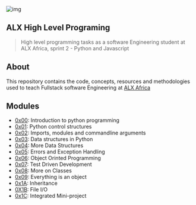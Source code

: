 ![img](https://assets.imaginablefutures.com/media/images/ALX_Logo.max-200x150.png)

## ALX High Level Programing 
> High level programming tasks as a software Engineering student at ALX Africa, sprint 2 - Python and Javascript

## About 
This repository contains the code, concepts, resources and methodologies used to teach Fullstack software Engineering at [ALX Africa](https://www.alxafrica.com/)

## Modules 
* [0x00](./0x00-python-hello_world/): Introduction to python programming
* [0x01](./0x01-python-if_else_loops_functions/): Python control structures  
* [0x02](./0x02-python-import_modules): Imports, modules and commandline arguments
* [0x03](./0x03-python-data_structures/): Data structures in Python
* [0x04](./0x04-python-more_data_structures/): More Data Structures
* [0x05](./0x05-python-exceptions/): Errors and Exception Handling
* [0x06](./0x06-python-classes/): Object Orinted Programming 
* [0x07](./0x07-python-test_driven_development/): Test Driven Development
* [0x08](./0x08-python-more_classes/): More on Classes
* [0x09](./0x09-python-everything_is_object): Everything is an object
* [0x1A](./0x0A-python-inheritance): Inheritance
* [0X1B](./0x0B-python-input_output): File I/O
* [0x1C](./0x0C-python-almost_a_circle): Integrated Mini-project